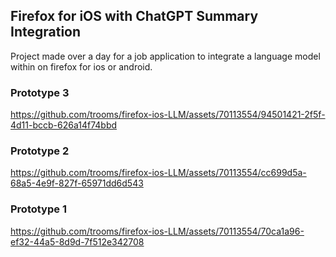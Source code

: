## Firefox for iOS with ChatGPT Summary Integration
Project made over a day for a job application to integrate a language model within on firefox for ios or android.
### Prototype 3
https://github.com/trooms/firefox-ios-LLM/assets/70113554/94501421-2f5f-4d11-bccb-626a14f74bbd
### Prototype 2
https://github.com/trooms/firefox-ios-LLM/assets/70113554/cc699d5a-68a5-4e9f-827f-65971dd6d543
### Prototype 1
https://github.com/trooms/firefox-ios-LLM/assets/70113554/70ca1a96-ef32-44a5-8d9d-7f512e342708


